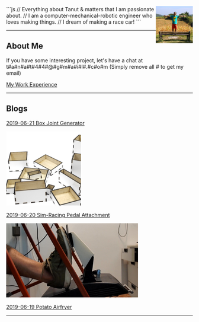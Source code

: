 <img src="/image/tanut.jpg" alt="tanut" width="100" style="float: right"/>
```js
// Everything about Tanut & matters that I am passionate about.
// I am a computer-mechanical-robotic engineer who loves making things. 
// I dream of making a race car!
```

* * *

## About Me

If you have some interesting project, let's have a chat at t#a#n#a#t#4#4#@#g#m#a#i#l#.#c#o#m (Simply remove all # to get my email)

[My Work Experience](/page/work)

* * *

## Blogs

[2019-06-21 Box Joint Generator](/post/2019-06-21-box-joint-generator)

<img src="/image/boxbox.png" height="200"/>

[2019-06-20 Sim-Racing Pedal Attachment](/post/2019-06-20-simracing-pedal-attachment)

<img src="/image/thrustmaster-pedal-after.jpg" height="200"/>

[2019-06-19 Potato Airfryer](/post/2019-06-19-potato-airfryer)

* * *